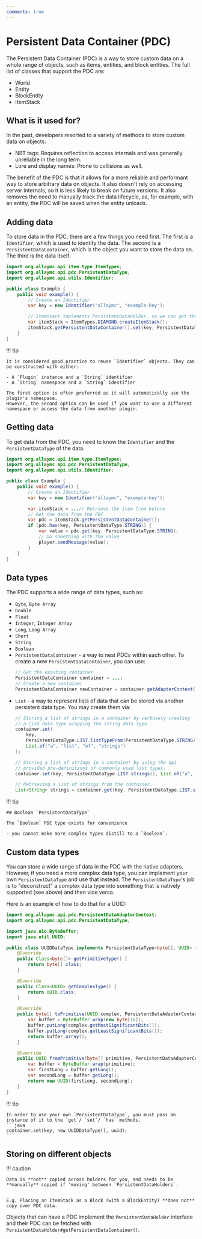 ```yaml
---
comments: true
---
```


# Persistent Data Container (PDC)

The Persistent Data Container (PDC) is a way to store custom data on a whole range of objects, such as items, entities,
and block entities. The full list of classes that support the PDC are:

- World
- Entity
- BlockEntity
- ItemStack

## What is it used for?

In the past, developers resorted to a variety of methods to store custom data on objects:

- NBT tags: Requires reflection to access internals and was generally unreliable in the long term.
- Lore and display names: Prone to collisions as well.

The benefit of the PDC is that it allows for a more reliable and performant way to store arbitrary data on objects. It
also doesn't rely on accessing server internals, so it is less likely to break on future versions. It also removes the
need to manually track the data lifecycle, as, for example, with an entity, the PDC will be saved when the entity
unloads.

## Adding data

To store data in the PDC, there are a few things you need first. The first is a `Identifier`, which is used to identify
the data. The second is a `PersistentDataContainer`, which is the object you want to store the data on. The third is the
data itself.

```java linenums="1" hl_lines="8 12"
import org.allaymc.api.item.type.ItemTypes;
import org.allaymc.api.pdc.PersistentDataType;
import org.allaymc.api.utils.Identifier;

public class Example {
    public void example() {
        // Create an Identifier
        var key = new Identifier("allaymc", "example-key");

        // ItemStack implements PersistentDataHolder, so we can get the PDC from it
        var itemStack = ItemTypes.DIAMOND.createItemStack();
        itemStack.getPersistentDataContainer().set(key, PersistentDataType.STRING, "I love AllayMC");
    }
}
```

!!! tip

    It is considered good practice to reuse `Identifier` objects. They can be constructed with either:

    - A `Plugin` instance and a `String` identifier
    - A `String` namespace and a `String` identifier

    The first option is often preferred as it will automatically use the plugin's namespace.
    However, the second option can be used if you want to use a different namespace or access the data from another plugin.

## Getting data

To get data from the PDC, you need to know the `Identifier` and the `PersistentDataType` of the data.

```java linenums="1" hl_lines="13-14"
import org.allaymc.api.item.type.ItemTypes;
import org.allaymc.api.pdc.PersistentDataType;
import org.allaymc.api.utils.Identifier;

public class Example {
    public void example() {
        // Create an Identifier
        var key = new Identifier("allaymc", "example-key");

        var itemStack = ...// Retrieve the item from before
        // Get the data from the PDC
        var pdc = itemStack.getPersistentDataContainer();
        if (pdc.has(key, PersistentDataType.STRING)) {
            var value = pdc.get(key, PersistentDataType.STRING);
            // Do something with the value
            player.sendMessage(value);
        }
    }
}
```

## Data types

The PDC supports a wide range of data types, such as:

- `Byte`, `Byte Array`
- `Double`
- `Float`
- `Integer`, `Integer Array`
- `Long`, `Long Array`
- `Short`
- `String`
- `Boolean`
- `PersistentDataContainer` - a way to nest PDCs within each other.
  To create a new `PersistentDataContainer`, you can use:
  ```java
  // Get the existing container
  PersistentDataContainer container = ...;
  // Create a new container
  PersistentDataContainer newContainer = container.getAdapterContext().newPersistentDataContainer();
  ```
- `List` - a way to represent lists of data that can be stored via another persistent data type.
  You may create them via:
  ```java
  // Storing a list of strings in a container by verbosely creating
  // a list data type wrapping the string data type.
  container.set(
      key,
      PersistentDataType.LIST.listTypeFrom(PersistentDataType.STRING),
      List.of("a", "list", "of", "strings")
  );
  
  // Storing a list of strings in a container by using the api
  // provided pre-definitions of commonly used list types.
  container.set(key, PersistentDataType.LIST.strings(), List.of("a", "list", "of", "strings"));
  
  // Retrieving a list of strings from the container.
  List<String> strings = container.get(key, PersistentDataType.LIST.strings());
  ```

!!! tip

    ## Boolean `PersistentDataType`

    The `Boolean` PDC type exists for convenience

    - you cannot make more complex types distill to a `Boolean`.

## Custom data types

You can store a wide range of data in the PDC with the native adapters.
However, if you need a more complex data type, you can implement your own `PersistentDataType` and use that instead.
The `PersistentDataType`'s job is to "deconstruct" a complex data type into something that is natively supported (see
above) and then vice versa.

Here is an example of how to do that for a UUID:

```java
import org.allaymc.api.pdc.PersistentDataAdapterContext;
import org.allaymc.api.pdc.PersistentDataType;

import java.nio.ByteBuffer;
import java.util.UUID;

public class UUIDDataType implements PersistentDataType<byte[], UUID> {
    @Override
    public Class<byte[]> getPrimitiveType() {
        return byte[].class;
    }

    @Override
    public Class<UUID> getComplexType() {
        return UUID.class;
    }

    @Override
    public byte[] toPrimitive(UUID complex, PersistentDataAdapterContext context) {
        var buffer = ByteBuffer.wrap(new byte[16]);
        buffer.putLong(complex.getMostSignificantBits());
        buffer.putLong(complex.getLeastSignificantBits());
        return buffer.array();
    }

    @Override
    public UUID fromPrimitive(byte[] primitive, PersistentDataAdapterContext context) {
        var buffer = ByteBuffer.wrap(primitive);
        var firstLong = buffer.getLong();
        var secondLong = buffer.getLong();
        return new UUID(firstLong, secondLong);
    }
}
```

!!! tip

    In order to use your own `PersistentDataType`, you must pass an instance of it to the `get`/ `set`/ `has` methods.
    ```java
    container.set(key, new UUIDDataType(), uuid);
    ```

## Storing on different objects

!!! caution

    Data is **not** copied across holders for you, and needs to be **manually** copied if 'moving' between `PersistentDataHolders`.
    
    
    E.g. Placing an ItemStack as a Block (with a BlockEntity) **does not** copy over PDC data.

Objects that can have a PDC implement the `PersistentDataHolder` interface and their PDC can be fetched with
`PersistentDataHolder#getPersistentDataContainer()`.